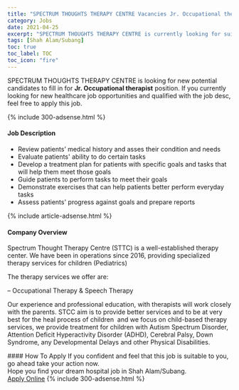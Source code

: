 ```yaml
---
title: "SPECTRUM THOUGHTS THERAPY CENTRE Vacancies Jr. Occupational therapist" 
category: Jobs 
date: 2021-04-25 
excerpt: "SPECTRUM THOUGHTS THERAPY CENTRE is currently looking for suitable person to fill in the Jr. Occupational therapist which positioned at Shah Alam/Subang" 
tags: [Shah Alam/Subang] 
toc: true 
toc_label: TOC 
toc_icon: "fire" 
--- 
```


<p>SPECTRUM THOUGHTS THERAPY CENTRE is looking for new potential candidates to fill in for <b>Jr. Occupational therapist</b> position. If you currently looking for new healthcare job opportunities and qualified with the job desc, feel free to apply this job.
</p>{% include 300-adsense.html %} 
<div><div><h4>Job Description</h4></div><div><div><span><div><ul><li>Review patients&#8217; medical history and asses their condition and needs</li><li>Evaluate patients' ability to do certain tasks</li><li>Develop a treatment plan for patients with specific goals and tasks that will help them meet those goals</li><li>Guide patients to perform tasks to meet their goals</li><li>Demonstrate exercises that can help patients better perform everyday tasks</li><li>Assess patients' progress against goals and prepare reports</li></ul></div></span></div></div></div> 
{% include article-adsense.html %} 
<div><div><h4>Company Overview</h4></div><div><div><span><div><p>Spectrum Thought Therapy Centre (STTC) is a well-established therapy center. We have been in operations since 2016, providing specialized therapy services for children (Pediatrics)</p><p>The therapy services we offer are:</p><p>&#8211; Occupational Therapy &amp; Speech Therapy</p><p>Our experience and professional education, with&#160;therapists will work closely with the parents.&#160;STCC aim is to provide better services and&#160;to be at very best&#160;for the heal process&#160;of&#160;children&#160;&#160;and we focus on&#160;child-based therapy services, we provide treatment for children with Autism Spectrum Disorder, Attention Deficit Hyperactivity Disorder (ADHD), Cerebral Palsy, Down Syndrome, any Developmental Delays and other&#160;Physical Disabilities.</p></div></span></div></div></div> 
#### How To Apply 
If you confident and feel that this job is suitable to you, go ahead take your action now. <br/> 
Hope you find your dream hospital job in Shah Alam/Subang. <br/> 
<a href="https://www.jobstreet.com.my/en/job/jr-occupational-therapist-4538056?jobId=jobstreet-my-job-4538056" class="btn btn--warning" target="_blank" rel="nofollow noopenner">Apply Online</a> 
{% include 300-adsense.html %} 